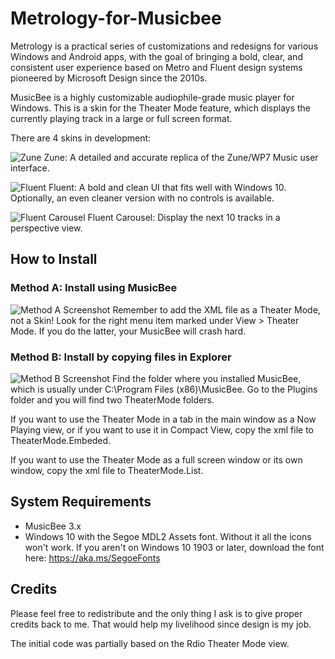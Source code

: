 # Metrology-for-Musicbee

Metrology is a practical series of customizations and redesigns for various Windows and Android apps, with the goal of bringing a bold, clear, and consistent user experience based on Metro and Fluent design systems pioneered by Microsoft Design since the 2010s.

MusicBee is a highly customizable audiophile-grade music player for Windows. This is a skin for the Theater Mode feature, which displays the currently playing track in a large or full screen format.

There are 4 skins in development:

![Zune](https://i.imgur.com/FXmzjab.png)
Zune: A detailed and accurate replica of the Zune/WP7 Music user interface.

![Fluent](https://i.imgur.com/cVU1DYu.jpg)
Fluent: A bold and clean UI that fits well with Windows 10.
Optionally, an even cleaner version with no controls is available.

![Fluent Carousel](https://i.imgur.com/XTp3cg7.png)
Fluent Carousel: Display the next 10 tracks in a perspective view.

## How to Install

### Method A: Install using MusicBee
![Method A Screenshot](https://i.imgur.com/DQd2vOL.png)
Remember to add the XML file as a Theater Mode, not a Skin! Look for the right menu item marked under View > Theater Mode. If you do the latter, your MusicBee will crash hard.

### Method B: Install by copying files in Explorer
![Method B Screenshot](https://i.imgur.com/nJtZ6S1.png)
Find the folder where you installed MusicBee, which is usually under C:\Program Files (x86)\MusicBee\. Go to the Plugins folder and you will find two TheaterMode folders.

If you want to use the Theater Mode in a tab in the main window as a Now Playing view, or if you want to use it in Compact View, copy the xml file to TheaterMode.Embeded.

If you want to use the Theater Mode as a full screen window or its own window, copy the xml file to TheaterMode.List.

## System Requirements
* MusicBee 3.x
* Windows 10 with the Segoe MDL2 Assets font. Without it all the icons won't work. If you aren't on Windows 10 1903 or later, download the font here: https://aka.ms/SegoeFonts

## Credits
Please feel free to redistribute and the only thing I ask is to give proper credits back to me. That would help my livelihood since design is my job.

The initial code was partially based on the Rdio Theater Mode view.
